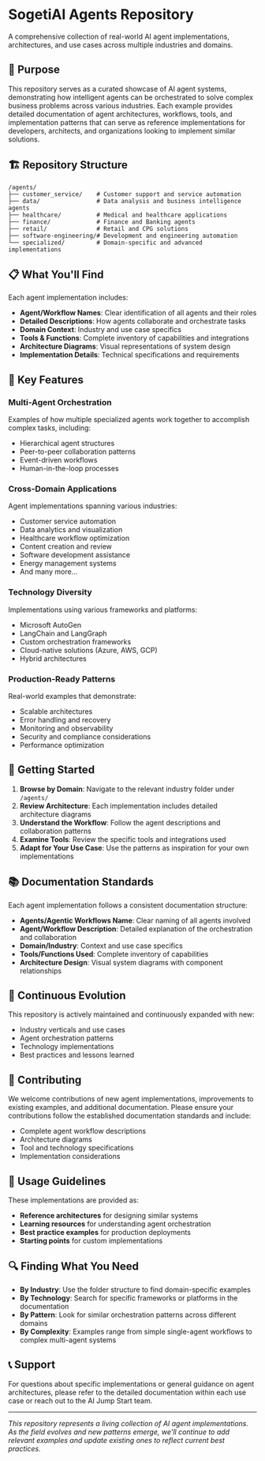 # SogetiAI Agents Repository

A comprehensive collection of real-world AI agent implementations, architectures, and use cases across multiple industries and domains.

## 🎯 Purpose

This repository serves as a curated showcase of AI agent systems, demonstrating how intelligent agents can be orchestrated to solve complex business problems across various industries. Each example provides detailed documentation of agent architectures, workflows, tools, and implementation patterns that can serve as reference implementations for developers, architects, and organizations looking to implement similar solutions.

## 🏗️ Repository Structure

```
/agents/
├── customer_service/    # Customer support and service automation
├── data/                # Data analysis and business intelligence agents
├── healthcare/          # Medical and healthcare applications
├── finance/             # Finance and Banking agents
├── retail/              # Retail and CPG solutions
├── software-engineering/# Development and engineering automation
└── specialized/         # Domain-specific and advanced implementations
```

## 📋 What You'll Find

Each agent implementation includes:

- **Agent/Workflow Names**: Clear identification of all agents and their roles
- **Detailed Descriptions**: How agents collaborate and orchestrate tasks
- **Domain Context**: Industry and use case specifics
- **Tools & Functions**: Complete inventory of capabilities and integrations
- **Architecture Diagrams**: Visual representations of system design
- **Implementation Details**: Technical specifications and requirements

## 🌟 Key Features

### Multi-Agent Orchestration
Examples of how multiple specialized agents work together to accomplish complex tasks, including:
- Hierarchical agent structures
- Peer-to-peer collaboration patterns
- Event-driven workflows
- Human-in-the-loop processes

### Cross-Domain Applications
Agent implementations spanning various industries:
- Customer service automation
- Data analytics and visualization
- Healthcare workflow optimization
- Content creation and review
- Software development assistance
- Energy management systems
- And many more...

### Technology Diversity
Implementations using various frameworks and platforms:
- Microsoft AutoGen
- LangChain and LangGraph
- Custom orchestration frameworks
- Cloud-native solutions (Azure, AWS, GCP)
- Hybrid architectures

### Production-Ready Patterns
Real-world examples that demonstrate:
- Scalable architectures
- Error handling and recovery
- Monitoring and observability
- Security and compliance considerations
- Performance optimization

## 🚀 Getting Started

1. **Browse by Domain**: Navigate to the relevant industry folder under `/agents/`
2. **Review Architecture**: Each implementation includes detailed architecture diagrams
3. **Understand the Workflow**: Follow the agent descriptions and collaboration patterns
4. **Examine Tools**: Review the specific tools and integrations used
5. **Adapt for Your Use Case**: Use the patterns as inspiration for your own implementations

## 📚 Documentation Standards

Each agent implementation follows a consistent documentation structure:

- **Agents/Agentic Workflows Name**: Clear naming of all agents involved
- **Agent/Workflow Description**: Detailed explanation of the orchestration and collaboration
- **Domain/Industry**: Context and use case specifics
- **Tools/Functions Used**: Complete inventory of capabilities
- **Architecture Design**: Visual system diagrams with component relationships

## 🔄 Continuous Evolution

This repository is actively maintained and continuously expanded with new:
- Industry verticals and use cases
- Agent orchestration patterns
- Technology implementations
- Best practices and lessons learned

## 🤝 Contributing

We welcome contributions of new agent implementations, improvements to existing examples, and additional documentation. Please ensure your contributions follow the established documentation standards and include:

- Complete agent workflow descriptions
- Architecture diagrams
- Tool and technology specifications
- Implementation considerations

## 📖 Usage Guidelines

These implementations are provided as:
- **Reference architectures** for designing similar systems
- **Learning resources** for understanding agent orchestration
- **Best practice examples** for production deployments
- **Starting points** for custom implementations

## 🔍 Finding What You Need

- **By Industry**: Use the folder structure to find domain-specific examples
- **By Technology**: Search for specific frameworks or platforms in the documentation
- **By Pattern**: Look for similar orchestration patterns across different domains
- **By Complexity**: Examples range from simple single-agent workflows to complex multi-agent systems

## 📞 Support

For questions about specific implementations or general guidance on agent architectures, please refer to the detailed documentation within each use case or reach out to the AI Jump Start team.

---

*This repository represents a living collection of AI agent implementations. As the field evolves and new patterns emerge, we'll continue to add relevant examples and update existing ones to reflect current best practices.*
